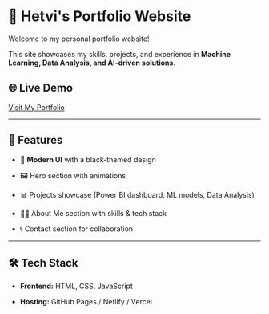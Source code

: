 # 🚀 Hetvi's Portfolio Website


Welcome to my personal portfolio website!

This site showcases my skills, projects, and experience in **Machine Learning, Data Analysis, and AI-driven solutions**.  


## 🌐 Live Demo

[Visit My Portfolio](https://your-portfolio-link.com)  


---


## 📌 Features

- 🎨 **Modern UI** with a black-themed design
  
- 🖼️ Hero section with animations
  
- 📊 Projects showcase (Power BI dashboard, ML models, Data Analysis)

- 🧑‍💻 About Me section with skills & tech stack

- 📞 Contact section for collaboration


---


## 🛠️ Tech Stack

- **Frontend:** HTML, CSS, JavaScript

- **Hosting:** GitHub Pages / Netlify / Vercel  
